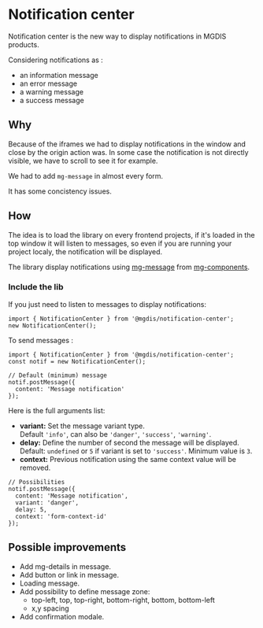# Notification center

Notification center is the new way to display notifications in MGDIS products.

Considering notifications as :

- an information message
- an error message
- a warning message
- a success message

## Why

Because of the iframes we had to display notifications in the window and close by the origin action was. In some case the notification is not directly visible, we have to scroll to see it for example.

We had to add `mg-message` in almost every form.

It has some concistency issues.

## How

The idea is to load the library on every frontend projects, if it's loaded in the top window it will listen to messages, so even if you are running your project localy, the notification will be displayed.

The library display notifications using [mg-message](http://core.pages.mgdis.fr/core-ui/core-ui/?path=/story/molecules-mg-message--mg-message) from [mg-components](http://core.pages.mgdis.fr/core-ui/core-ui/).

### Include the lib

If you just need to listen to messages to display notifications:

```TS
import { NotificationCenter } from '@mgdis/notification-center';
new NotificationCenter();
```

To send messages :

```TS
import { NotificationCenter } from '@mgdis/notification-center';
const notif = new NotificationCenter();

// Default (minimum) message
notif.postMessage({
  content: 'Message notification'
});
```

Here is the full arguments list:

- **variant:** Set the message variant type.  
  Default `'info'`, can also be `'danger'`, `'success'`, `'warning'`.
- **delay:** Define the number of second the message will be displayed.  
  Default: `undefined` or `5` if variant is set to `'success'`. Minimum value is `3`.
- **context:** Previous notification using the same context value will be removed.

```TS
// Possibilities
notif.postMessage({
  content: 'Message notification',
  variant: 'danger',
  delay: 5,
  context: 'form-context-id'
});
```

## Possible improvements

- Add mg-details in message.
- Add button or link in message.
- Loading message.
- Add possibility to define message zone:
  - top-left, top, top-right, bottom-right, bottom, bottom-left
  - x,y spacing
- Add confirmation modale.
